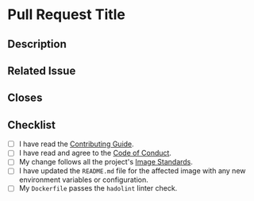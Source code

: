 # Pull Request Title

<!--
Thank you for your contribution!
Please provide a description of the change and link to the issue it addresses.
-->

## Description

<!-- A clear and concise description of what this pull request does. -->

## Related Issue

<!--
Link to the issue that this PR addresses.
If it closes the issue, use a keyword like "Closes #123".
-->

## Closes

## Checklist

- [ ] I have read the [Contributing Guide](../docs/contributing_guide.md).
- [ ] I have read and agree to the [Code of Conduct](../CODE_OF_CONDUCT.md).
- [ ] My change follows all the project's [Image Standards](../docs/standards.md).
- [ ] I have updated the `README.md` file for the affected image with any new environment variables or configuration.
- [ ] My `Dockerfile` passes the `hadolint` linter check.
